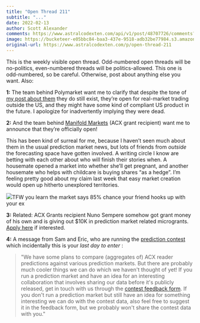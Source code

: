 ```yaml
---
title: "Open Thread 211"
subtitle: "..."
date: 2022-02-13
author: Scott Alexander
comments: https://www.astralcodexten.com/api/v1/post/48707726/comments?&all_comments=true
image: https://bucketeer-e05bbc84-baa3-437e-9518-adb32be77984.s3.amazonaws.com/public/images/bbf3caea-d24e-4df8-8b63-78840fbadb5d_496x341.png
original-url: https://www.astralcodexten.com/p/open-thread-211
---
```

This is the weekly visible open thread. Odd-numbered open threads will be no-politics, even-numbered threads will be politics-allowed. This one is odd-numbered, so be careful. Otherwise, post about anything else you want. Also:

**1:** The team behind Polymarket want me to clarify that despite the tone of [my post about them](https://astralcodexten.substack.com/p/the-passage-of-polymarket) they do still exist, they’re open for real-market trading outside the US, and they might have some kind of compliant US product in the future. I apologize for inadvertently implying they were dead.

**2:** And the team behind [Manifold Markets](https://manifold.markets/home) (ACX grant recipient) want me to announce that they’re officially open! 

This has been kind of surreal for me, because I haven’t seen much about them in the usual prediction market news, but lots of friends from _outside_ the forecasting space have gotten involved. A writing circle I know are betting with each other about who will finish their stories when. A housemate opened a market into whether she’ll get pregnant, and another housemate who helps with childcare is buying shares “as a hedge”. I’m feeling pretty good about my claim last week that easy market creation would open up hitherto unexplored territories.

[![](https://substackcdn.com/image/fetch/w_1456,c_limit,f_auto,q_auto:good,fl_progressive:steep/https%3A%2F%2Fbucketeer-e05bbc84-baa3-437e-9518-adb32be77984.s3.amazonaws.com%2Fpublic%2Fimages%2F18bb0241-9272-4ec5-b41a-a7a7451174fb_380x110.png)](https://manifold.markets/wildwestwind/will-westwind-and-nextworldover-hoo-06ce76815de9)TFW you learn the market says 85% chance your friend hooks up with your ex

**3:** Related: ACX Grants recipient Nuno Sempere somehow got grant money of his own and is giving out $10K in prediction market related microgrants. [Apply here](https://forum.effectivealtruism.org/posts/oqFa8obfyEmvD79Jn/we-are-giving-usd10k-as-forecasting-micro-grants) if interested.

**4:** A message from Sam and Eric, who are running the [prediction contest](https://docs.google.com/document/d/1HZ3UC9JIuhFdlVM_xYtj60a6ba7elWGiAnROMobkFXM/edit) which incidentally this is your _last day to enter_ : 

> "We have some plans to compare (aggregates of) ACX reader predictions against various prediction markets. But there are probably much cooler things we can do which we haven't thought of yet! If you run a prediction market and have an idea for an interesting collaboration that involves sharing our data before it's publicly released, get in touch with us through the [contest feedback form](https://docs.google.com/forms/d/e/1FAIpQLScT-7x1fsVJ1D8Cm4dynlyMhOaZmLIupFju6VMiXIOnNQIcMg/viewform?usp=sf_link). If you don't run a prediction market but still have an idea for something interesting we can do with the contest data, also feel free to suggest it in the feedback form, but we probably won't share the contest data with you."
